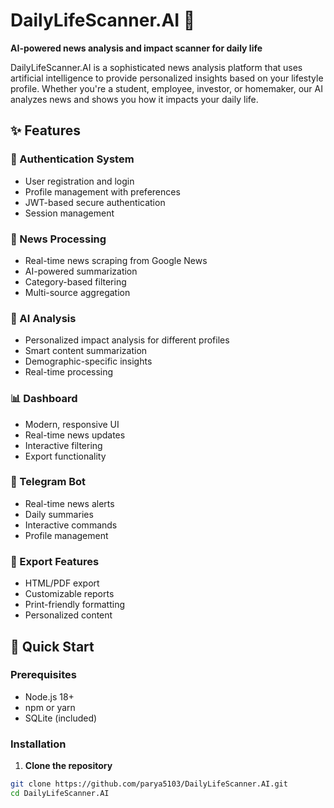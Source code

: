 # DailyLifeScanner.AI 🚀

**AI-powered news analysis and impact scanner for daily life**

DailyLifeScanner.AI is a sophisticated news analysis platform that uses artificial intelligence to provide personalized insights based on your lifestyle profile. Whether you're a student, employee, investor, or homemaker, our AI analyzes news and shows you how it impacts your daily life.

## ✨ Features

### 🔐 Authentication System
- User registration and login
- Profile management with preferences
- JWT-based secure authentication
- Session management

### 📰 News Processing
- Real-time news scraping from Google News
- AI-powered summarization
- Category-based filtering
- Multi-source aggregation

### 🤖 AI Analysis
- Personalized impact analysis for different profiles
- Smart content summarization
- Demographic-specific insights
- Real-time processing

### 📊 Dashboard
- Modern, responsive UI
- Real-time news updates
- Interactive filtering
- Export functionality

### 📱 Telegram Bot
- Real-time news alerts
- Daily summaries
- Interactive commands
- Profile management

### 📄 Export Features
- HTML/PDF export
- Customizable reports
- Print-friendly formatting
- Personalized content

## 🚀 Quick Start

### Prerequisites
- Node.js 18+ 
- npm or yarn
- SQLite (included)

### Installation

1. **Clone the repository**
```bash
git clone https://github.com/parya5103/DailyLifeScanner.AI.git
cd DailyLifeScanner.AI
